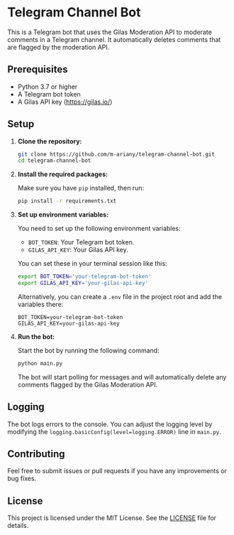 # Telegram Channel Bot

This is a Telegram bot that uses the Gilas Moderation API to moderate comments in a Telegram channel. It automatically deletes comments that are flagged by the moderation API.

## Prerequisites

- Python 3.7 or higher
- A Telegram bot token
- A Gilas API key (https://gilas.io/)

## Setup

1. **Clone the repository:**

   ```bash
   git clone https://github.com/m-ariany/telegram-channel-bot.git
   cd telegram-channel-bot
   ```

2. **Install the required packages:**

   Make sure you have `pip` installed, then run:

   ```bash
   pip install -r requirements.txt
   ```

3. **Set up environment variables:**

   You need to set up the following environment variables:

   - `BOT_TOKEN`: Your Telegram bot token.
   - `GILAS_API_KEY`: Your Gilas API key.

   You can set these in your terminal session like this:

   ```bash
   export BOT_TOKEN='your-telegram-bot-token'
   export GILAS_API_KEY='your-gilas-api-key'
   ```

   Alternatively, you can create a `.env` file in the project root and add the variables there:

   ```
   BOT_TOKEN=your-telegram-bot-token
   GILAS_API_KEY=your-gilas-api-key
   ```

4. **Run the bot:**

   Start the bot by running the following command:

   ```bash
   python main.py
   ```

   The bot will start polling for messages and will automatically delete any comments flagged by the Gilas Moderation API.

## Logging

The bot logs errors to the console. You can adjust the logging level by modifying the `logging.basicConfig(level=logging.ERROR)` line in `main.py`.

## Contributing

Feel free to submit issues or pull requests if you have any improvements or bug fixes.

## License

This project is licensed under the MIT License. See the [LICENSE](LICENSE) file for details.